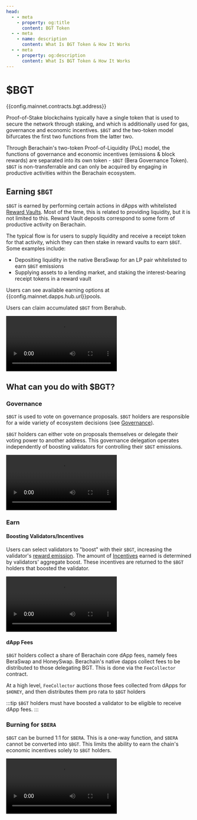 ```yaml
---
head:
  - - meta
    - property: og:title
      content: BGT Token
  - - meta
    - name: description
      content: What Is BGT Token & How It Works
  - - meta
    - property: og:description
      content: What Is BGT Token & How It Works
---
```


<script setup>
  import Token from '@berachain/ui/Token';
  import config from '@berachain/config/constants.json';
</script>

# $BGT

<a target="_blank" :href="config.mainnet.dapps.berascan.url + '/address/' + config.mainnet.contracts.bgt.address">{{config.mainnet.contracts.bgt.address}}</a>

<ClientOnly>
  <Token title="$BGT" image="/assets/BGT.png" />
</ClientOnly>

Proof-of-Stake blockchains typically have a single token that is used to secure the network through staking, and which is additionally used for gas, governance and economic incentives. `$BGT` and the two-token model bifurcates the first two functions from the latter two.

Through Berachain's two-token Proof-of-Liquidity (PoL) model, the functions of governance and economic incentives (emissions & block rewards) are separated into its own token - `$BGT` (Bera Governance Token). `$BGT` is non-transferrable and can only be acquired by engaging in productive activities within the Berachain ecosystem.

## Earning `$BGT`

`$BGT` is earned by performing certain actions in dApps with whitelisted [Reward Vaults](../rewardvaults.md). Most of the time, this is related to providing liquidity, but it is not limited to this. Reward Vault deposits correspond to some form of productive activity on Berachain.

The typical flow is for users to supply liquidity and receive a receipt token for that activity, which they can then stake in reward vaults to earn `$BGT`. Some examples include:

- Depositing liquidity in the native BeraSwap for an LP pair whitelisted to earn `$BGT` emissions
- Supplying assets to a lending market, and staking the interest-bearing receipt tokens in a reward vault

Users can see available earning options at <a target="_blank" :href="config.mainnet.dapps.hub.url + 'pools'">{{config.mainnet.dapps.hub.url}}pools</a>.

Users can claim accumulated `$BGT` from Berahub.

<video src="/assets/videos/claimBGT.mp4" controls></video>

## What can you do with $BGT?

### Governance

`$BGT` is used to vote on governance proposals. `$BGT` holders are responsible for a wide variety of ecosystem decisions (see [Governance](/learn/governance)).

`$BGT` holders can either vote on proposals themselves or delegate their voting power to another address. This governance delegation operates independently of boosting validators for controlling their `$BGT` emissions.

<video src="/assets/videos/delegatevotingpower.mp4" controls></video>

### Earn

#### Boosting Validators/Incentives

Users can select validators to "boost" with their `$BGT`, increasing the validator's [reward emission](../bgtmath.md). The amount of [Incentives](/learn/pol/incentives) earned is determined by validators' aggregate boost. These incentives are returned to the `$BGT` holders that boosted the validator.

<video src="/assets/videos/boostval.mp4" controls></video>

#### dApp Fees

`$BGT` holders collect a share of Berachain core dApp fees, namely fees BeraSwap and HoneySwap. Berachain's native dapps collect fees to be distributed to those delegating BGT. This is done via the `FeeCollector` contract.

At a high level, `FeeCollector` auctions those fees collected from dApps for `$HONEY`, and then distributes them pro rata to `$BGT` holders

:::tip
`$BGT` holders must have boosted a validator to be eligible to receive dApp fees.
:::

### Burning for `$BERA`

`$BGT` can be burned 1:1 for `$BERA`. This is a one-way function, and `$BERA` cannot be converted into `$BGT`. This limits the ability to earn the chain's economic incentives solely to `$BGT` holders.

<video src="/assets/videos/burnbgtforbera.mp4" controls></video>
